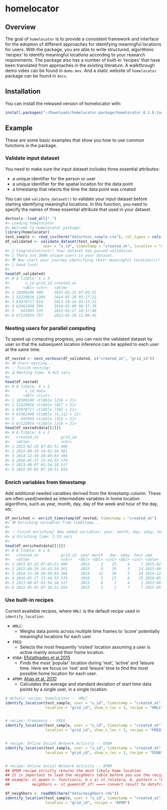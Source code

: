 
# homelocator

<!-- badges: start -->

<!-- badges: end -->

## Overview

The goal of `homelocator` is to provide a consistent framework and
interface for the adoption of different approaches for identifying
meaningful locations for users. With the package, you are able to write
structured, algorithmic ‘recipes’ to identify meaningful locations
according to your research requirements. The package also has a number
of built-in ‘recipes’ that have been translated from approaches in the
existing literature. A walkthrough demo video can be found in
`demo.mov`. And a static website of `homelocator` package can be found
in `docs`.

## Installation

You can install the released version of homelocator with:

``` r
install.packages("~/Downloads/homelocator-package/homelocator_0.1.0.tar.gz", repos=NULL, type="source")
```

## Example

These are some basic examples that show you how to use common functions
in the package.

### Validate input dataset

You need to make sure the input dataset includes three essential
attributes:

  - a unique identifier for the person or user
  - a unique identifier for the spatial locaiton for the data point
  - a timestamp that relects the time the data point was created

You can use `validate_dataset()` to validate your input dataset before
starting identifying meaningful locations. In this function, you need to
specify the names of three essential attribute that used in your
dataset.

``` r
devtools::load_all(".")
#> Loading homelocator
#> Welcome to homelocator package!
library(homelocator)
test_sample <- read_csv(here("data/test_sample.csv"), col_types = cols(grid_id = col_character()))
df_validated <- validate_dataset(test_sample, 
                 user = "u_id", timestamp = "created_at", location = "grid_id")
#> 🎉 Congratulations!! Your dataset has passed validation.
#> 👤 There are 3000 unique users in your dataset.
#> 🌏 Now start your journey identifying their meaningful location(s)!
#> 👏 Good luck!
#> 
head(df_validated)
#> # A tibble: 6 x 3
#>       u_id grid_id created_at         
#>      <dbl> <chr>   <dttm>             
#> 1 10380249 400     2015-02-25 07:03:51
#> 2 52229026 1204    2014-05-20 05:17:21
#> 3 83978717 814     2013-10-24 03:13:22
#> 4 62462498 394     2014-01-09 08:57:39
#> 5   941995 535     2013-03-27 18:57:06
#> 6 67125054 757     2013-01-30 11:08:42
```

### Nesting users for parallel computing

To speed up computing progress, you can nest the validated dataset by
user so that the subsequent location inference can be applied to each
user at the same time.

``` r
df_nested <- nest_verbose(df_validated, c("created_at", "grid_id"))
#> 🛠 Start nesting...
#> ✅ Finish nesting!
#> ⌛ Nesting time: 0.421 secs
#> 
head(df_nested)
#> # A tibble: 6 x 2
#>       u_id data                
#>      <dbl> <list>              
#> 1 10380249 <tibble [216 × 2]>  
#> 2 52229026 <tibble [827 × 2]>  
#> 3 83978717 <tibble [562 × 2]>  
#> 4 62462498 <tibble [4,112 × 2]>
#> 5   941995 <tibble [322 × 2]>  
#> 6 67125054 <tibble [316 × 2]>
head(df_nested$data[[1]])
#> # A tibble: 6 x 2
#>   created_at          grid_id
#>   <dttm>              <chr>  
#> 1 2015-02-25 07:03:51 400    
#> 2 2015-09-29 14:42:34 561    
#> 3 2014-12-30 20:49:03 366    
#> 4 2016-05-27 15:44:55 574    
#> 5 2013-08-07 01:54:18 517    
#> 6 2015-05-02 07:10:31 854
```

### Enrich variables from timestamp

Add additional needed varialbes derived from the timestamp column. These
are often used/needed as intermediate variables in home location
algorithms, such as year, month, day, day of the week and hour of the
day, etc.

``` r
df_enriched <- enrich_timestamp(df_nested, timestamp = "created_at")
#> 🛠 Enriching variables from timestamp...
#> 
#> ✅ Finish enriching! New added variables: year, month, day, wday, hour, ymd.
#> ⌛ Enriching time: 2.53 secs
#> 
head(df_enriched$data[[1]])
#> # A tibble: 6 x 8
#>   created_at          grid_id  year month   day  wday  hour ymd       
#>   <dttm>              <chr>   <dbl> <dbl> <int> <dbl> <int> <date>    
#> 1 2015-02-25 07:03:51 400      2015     2    25     4     7 2015-02-25
#> 2 2015-09-29 14:42:34 561      2015     9    29     3    14 2015-09-29
#> 3 2014-12-30 20:49:03 366      2014    12    30     3    20 2014-12-31
#> 4 2016-05-27 15:44:55 574      2016     5    27     6    15 2016-05-27
#> 5 2013-08-07 01:54:18 517      2013     8     7     4     1 2013-08-07
#> 6 2015-05-02 07:10:31 854      2015     5     2     7     7 2015-05-02
```

### Use built-in recipes

Current available recipes, where `HMLC` is the default recipe used in
`identify_location`:

  - `HMLC`:
      - Weighs data points across multiple time frames to ‘score’
        potentially meaningful locations for each user
  - `FREQ`
      - Selects the most frequently ‘visited’ location assuming a user
        is active mainly around their home location.
  - `OSNA`: [Efstathiades et
    al.2015](https://www.researchgate.net/publication/279884727_Identification_of_Key_Locations_based_on_Online_Social_Network_Activity)
      - Finds the most ‘popular’ location during ‘rest’, ‘active’ and
        ‘leisure time. Here we focus on ’rest’ and ‘leisure’ time to
        find the most possible home location for each user.
  - `APDM`: [Ahas et
    al. 2010](https://www.researchgate.net/publication/233197970_Using_Mobile_Positioning_Data_to_Model_Locations_Meaningful_to_Users_of_Mobile_Phones)
      - Calculates the average and standard deviation of start time data
        points by a single user, in a single location.

<!-- end list -->

``` r
# default recipe: homelocator -- HMLC
identify_location(test_sample, user = "u_id", timestamp = "created_at", 
                  location = "grid_id", show_n_loc = 1, recipe = "HMLC")


# recipe: Frequency -- FREQ
identify_location(test_sample, user = "u_id", timestamp = "created_at", 
                  location = "grid_id", show_n_loc = 1, recipe = "FREQ")


# recipe: Online Social Network Activity -- OSNA
identify_location(test_sample, user = "u_id", timestamp = "created_at", 
                  location = "grid_id", show_n_loc = 1, recipe = "OSNA")


# recipe: Online Social Network Activity -- APDM
## APDM recipe strictly returns the most likely home location
## It is important to load the neighbors table before you use the recipe!!
## example: st_queen <- function(a, b = a) st_relate(a, b, pattern = "F***T****")
##          neighbors <- st_queen(df_sf) ===> convert result to dataframe 

df_neighbors <- readRDS(here("data/neighbors.rds"))
identify_location(test_sample, user = "u_id", timestamp = "created_at", 
                  location = "grid_id", recipe = "APDM")
```

